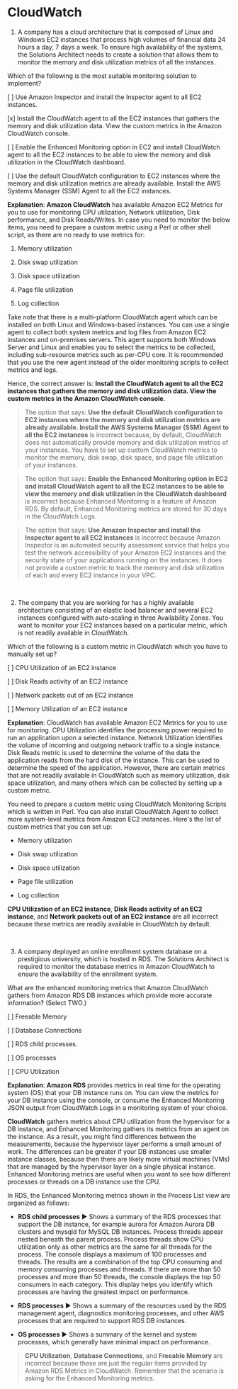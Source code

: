 # CloudWatch

1. A company has a cloud architecture that is composed of Linux and Windows EC2 instances that process high volumes of financial data 24 hours a day, 7 days a week. To ensure high availability of the systems, the Solutions Architect needs to create a solution that allows them to monitor the memory and disk utilization metrics of all the instances.

Which of the following is the most suitable monitoring solution to implement?

[ ] Use Amazon Inspector and install the Inspector agent to all EC2 instances.

[x] Install the CloudWatch agent to all the EC2 instances that gathers the memory and disk utilization data. View the custom metrics in the Amazon CloudWatch console.

[ ] Enable the Enhanced Monitoring option in EC2 and install CloudWatch agent to all the EC2 instances to be able to view the memory and disk utilization in the CloudWatch dashboard.

[ ] Use the default CloudWatch configuration to EC2 instances where the memory and disk utilization metrics are already available. Install the AWS Systems Manager (SSM) Agent to all the EC2 instances.

**Explanation**: **Amazon CloudWatch** has available Amazon EC2 Metrics for you to use for monitoring CPU utilization, Network utilization, Disk performance, and Disk Reads/Writes. In case you need to monitor the below items, you need to prepare a custom metric using a Perl or other shell script, as there are no ready to use metrics for:

  1. Memory utilization

  2. Disk swap utilization

  3. Disk space utilization

  4. Page file utilization

  5. Log collection

Take note that there is a multi-platform CloudWatch agent which can be installed on both Linux and Windows-based instances. You can use a single agent to collect both system metrics and log files from Amazon EC2 instances and on-premises servers. This agent supports both Windows Server and Linux and enables you to select the metrics to be collected, including sub-resource metrics such as per-CPU core. It is recommended that you use the new agent instead of the older monitoring scripts to collect metrics and logs.

Hence, the correct answer is: **Install the CloudWatch agent to all the EC2 instances that gathers the memory and disk utilization data. View the custom metrics in the Amazon CloudWatch console**.

> The option that says: **Use the default CloudWatch configuration to EC2 instances where the memory and disk utilization metrics are already available. Install the AWS Systems Manager (SSM) Agent to all the EC2 instances** is incorrect because, by default, CloudWatch does not automatically provide memory and disk utilization metrics of your instances. You have to set up custom CloudWatch metrics to monitor the memory, disk swap, disk space, and page file utilization of your instances.

> The option that says: **Enable the Enhanced Monitoring option in EC2 and install CloudWatch agent to all the EC2 instances to be able to view the memory and disk utilization in the CloudWatch dashboard** is incorrect because Enhanced Monitoring is a feature of Amazon RDS. By default, Enhanced Monitoring metrics are stored for 30 days in the CloudWatch Logs.

> The option that says: **Use Amazon Inspector and install the Inspector agent to all EC2 instances** is incorrect because Amazon Inspector is an automated security assessment service that helps you test the network accessibility of your Amazon EC2 instances and the security state of your applications running on the instances. It does not provide a custom metric to track the memory and disk utilization of each and every EC2 instance in your VPC.

<br />

2. The company that you are working for has a highly available architecture consisting of an elastic load balancer and several EC2 instances configured with auto-scaling in three Availability Zones. You want to monitor your EC2 instances based on a particular metric, which is not readily available in CloudWatch.   

Which of the following is a custom metric in CloudWatch which you have to manually set up?

[ ] CPU Utilization of an EC2 instance

[ ] Disk Reads activity of an EC2 instance

[ ] Network packets out of an EC2 instance

[ ] Memory Utilization of an EC2 instance

**Explanation**: CloudWatch has available Amazon EC2 Metrics for you to use for monitoring. CPU Utilization identifies the processing power required to run an application upon a selected instance. Network Utilization identifies the volume of incoming and outgoing network traffic to a single instance. Disk Reads metric is used to determine the volume of the data the application reads from the hard disk of the instance. This can be used to determine the speed of the application. However, there are certain metrics that are not readily available in CloudWatch such as memory utilization, disk space utilization, and many others which can be collected by setting up a custom metric.

You need to prepare a custom metric using CloudWatch Monitoring Scripts which is written in Perl. You can also install CloudWatch Agent to collect more system-level metrics from Amazon EC2 instances. Here's the list of custom metrics that you can set up:

* Memory utilization

* Disk swap utilization

* Disk space utilization

* Page file utilization

* Log collection

**CPU Utilization of an EC2 instance**, **Disk Reads activity of an EC2 instance**, and **Network packets out of an EC2 instance** are all incorrect because these metrics are readily available in CloudWatch by default.

<br />

3. A company deployed an online enrollment system database on a prestigious university, which is hosted in RDS. The Solutions Architect is required to monitor the database metrics in Amazon CloudWatch to ensure the availability of the enrollment system.

What are the enhanced monitoring metrics that Amazon CloudWatch gathers from Amazon RDS DB instances which provide more accurate information? (Select TWO.)

[ ] Freeable Memory

[ ] Database Connections

[ ] RDS child processes.

[ ] OS processes

[ ] CPU Utilization

**Explanation**: **Amazon RDS** provides metrics in real time for the operating system (OS) that your DB instance runs on. You can view the metrics for your DB instance using the console, or consume the Enhanced Monitoring JSON output from CloudWatch Logs in a monitoring system of your choice.

**CloudWatch** gathers metrics about CPU utilization from the hypervisor for a DB instance, and Enhanced Monitoring gathers its metrics from an agent on the instance. As a result, you might find differences between the measurements, because the hypervisor layer performs a small amount of work. The differences can be greater if your DB instances use smaller instance classes, because then there are likely more virtual machines (VMs) that are managed by the hypervisor layer on a single physical instance. Enhanced Monitoring metrics are useful when you want to see how different processes or threads on a DB instance use the CPU.

In RDS, the Enhanced Monitoring metrics shown in the Process List view are organized as follows:

* **RDS child processes** ▶︎ Shows a summary of the RDS processes that support the DB instance, for example aurora for Amazon Aurora DB clusters and mysqld for MySQL DB instances. Process threads appear nested beneath the parent process. Process threads show CPU utilization only as other metrics are the same for all threads for the process. The console displays a maximum of 100 processes and threads. The results are a combination of the top CPU consuming and memory consuming processes and threads. If there are more than 50 processes and more than 50 threads, the console displays the top 50 consumers in each category. This display helps you identify which processes are having the greatest impact on performance.

* **RDS processes** ▶︎ Shows a summary of the resources used by the RDS management agent, diagnostics monitoring processes, and other AWS processes that are required to support RDS DB instances.

* **OS processes** ▶︎ Shows a summary of the kernel and system processes, which generally have minimal impact on performance.

> **CPU Utilization**, **Database Connections**, and **Freeable Memory** are incorrect because these are just the regular items provided by Amazon RDS Metrics in CloudWatch. Remember that the scenario is asking for the Enhanced Monitoring metrics.

<br />
